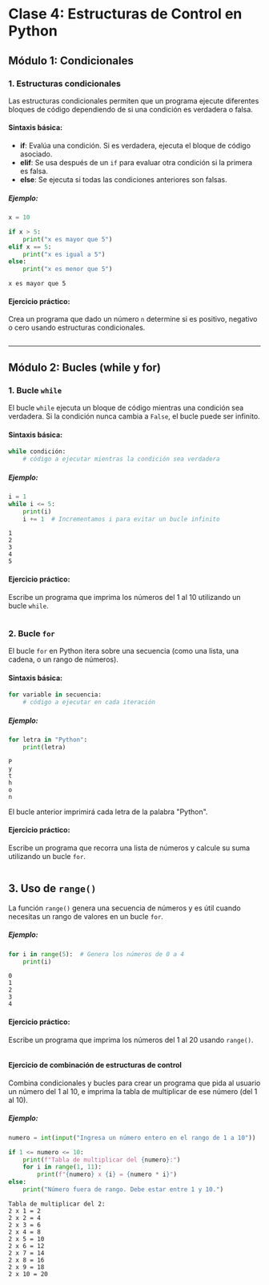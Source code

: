 # Clase 4: Estructuras de Control en Python

## Módulo 1: Condicionales

### 1. Estructuras condicionales

Las estructuras condicionales permiten que un programa ejecute diferentes bloques de código dependiendo de si una condición es verdadera o falsa.

#### Sintaxis básica:

- **if**: Evalúa una condición. Si es verdadera, ejecuta el bloque de código asociado.
- **elif**: Se usa después de un `if` para evaluar otra condición si la primera es falsa.
- **else**: Se ejecuta si todas las condiciones anteriores son falsas.

##### Ejemplo:


```python
x = 10

if x > 5:
    print("x es mayor que 5")
elif x == 5:
    print("x es igual a 5")
else:
    print("x es menor que 5")
```

    x es mayor que 5


#### Ejercicio práctico:

Crea un programa que dado un número `n` determine si es positivo, negativo o cero usando estructuras condicionales.


```python

```

---

## Módulo 2: Bucles (while y for)

### 1. Bucle `while`

El bucle `while` ejecuta un bloque de código mientras una condición sea verdadera. Si la condición nunca cambia a `False`, el bucle puede ser infinito.

#### Sintaxis básica:

```python
while condición:
    # código a ejecutar mientras la condición sea verdadera
```

##### Ejemplo:


```python
i = 1
while i <= 5:
    print(i)
    i += 1  # Incrementamos i para evitar un bucle infinito
```

    1
    2
    3
    4
    5


#### Ejercicio práctico:

Escribe un programa que imprima los números del 1 al 10 utilizando un bucle `while`.


```python

```

### 2. Bucle `for`

El bucle `for` en Python itera sobre una secuencia (como una lista, una cadena, o un rango de números).

#### Sintaxis básica:

```python
for variable in secuencia:
    # código a ejecutar en cada iteración
```

##### Ejemplo:


```python
for letra in "Python":
    print(letra)
```

    P
    y
    t
    h
    o
    n


El bucle anterior imprimirá cada letra de la palabra "Python".

#### Ejercicio práctico:

Escribe un programa que recorra una lista de números y calcule su suma utilizando un bucle `for`.


```python

```

## 3. Uso de `range()`

La función `range()` genera una secuencia de números y es útil cuando necesitas un rango de valores en un bucle `for`.

##### Ejemplo:


```python
for i in range(5):  # Genera los números de 0 a 4
    print(i)
```

    0
    1
    2
    3
    4


#### Ejercicio práctico:

Escribe un programa que imprima los números del 1 al 20 usando `range()`.


```python

```

#### Ejercicio de combinación de estructuras de control

Combina condicionales y bucles para crear un programa que pida al usuario un número del 1 al 10, e imprima la tabla de multiplicar de ese número (del 1 al 10).

##### Ejemplo:


```python
numero = int(input("Ingresa un número entero en el rango de 1 a 10"))

if 1 <= numero <= 10:
    print(f"Tabla de multiplicar del {numero}:")
    for i in range(1, 11):
        print(f"{numero} x {i} = {numero * i}")
else:
    print("Número fuera de rango. Debe estar entre 1 y 10.")
```

    Tabla de multiplicar del 2:
    2 x 1 = 2
    2 x 2 = 4
    2 x 3 = 6
    2 x 4 = 8
    2 x 5 = 10
    2 x 6 = 12
    2 x 7 = 14
    2 x 8 = 16
    2 x 9 = 18
    2 x 10 = 20

